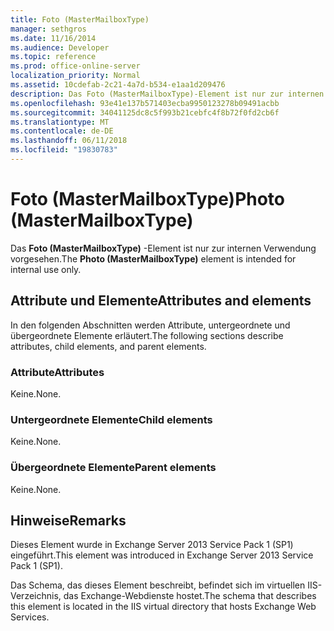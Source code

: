 ```yaml
---
title: Foto (MasterMailboxType)
manager: sethgros
ms.date: 11/16/2014
ms.audience: Developer
ms.topic: reference
ms.prod: office-online-server
localization_priority: Normal
ms.assetid: 10cdefab-2c21-4a7d-b534-e1aa1d209476
description: Das Foto (MasterMailboxType)-Element ist nur zur internen Verwendung vorgesehen.
ms.openlocfilehash: 93e41e137b571403ecba9950123278b09491acbb
ms.sourcegitcommit: 34041125dc8c5f993b21cebfc4f8b72f0fd2cb6f
ms.translationtype: MT
ms.contentlocale: de-DE
ms.lasthandoff: 06/11/2018
ms.locfileid: "19830783"
---
```

# <a name="photo-mastermailboxtype"></a><span data-ttu-id="7ca64-103">Foto (MasterMailboxType)</span><span class="sxs-lookup"><span data-stu-id="7ca64-103">Photo (MasterMailboxType)</span></span>

<span data-ttu-id="7ca64-104">Das **Foto (MasterMailboxType)** -Element ist nur zur internen Verwendung vorgesehen.</span><span class="sxs-lookup"><span data-stu-id="7ca64-104">The **Photo (MasterMailboxType)** element is intended for internal use only.</span></span> 

## <a name="attributes-and-elements"></a><span data-ttu-id="7ca64-105">Attribute und Elemente</span><span class="sxs-lookup"><span data-stu-id="7ca64-105">Attributes and elements</span></span>

<span data-ttu-id="7ca64-106">In den folgenden Abschnitten werden Attribute, untergeordnete und übergeordnete Elemente erläutert.</span><span class="sxs-lookup"><span data-stu-id="7ca64-106">The following sections describe attributes, child elements, and parent elements.</span></span>
  
### <a name="attributes"></a><span data-ttu-id="7ca64-107">Attribute</span><span class="sxs-lookup"><span data-stu-id="7ca64-107">Attributes</span></span>

<span data-ttu-id="7ca64-108">Keine.</span><span class="sxs-lookup"><span data-stu-id="7ca64-108">None.</span></span>
  
### <a name="child-elements"></a><span data-ttu-id="7ca64-109">Untergeordnete Elemente</span><span class="sxs-lookup"><span data-stu-id="7ca64-109">Child elements</span></span>

<span data-ttu-id="7ca64-110">Keine.</span><span class="sxs-lookup"><span data-stu-id="7ca64-110">None.</span></span>
  
### <a name="parent-elements"></a><span data-ttu-id="7ca64-111">Übergeordnete Elemente</span><span class="sxs-lookup"><span data-stu-id="7ca64-111">Parent elements</span></span>

<span data-ttu-id="7ca64-112">Keine.</span><span class="sxs-lookup"><span data-stu-id="7ca64-112">None.</span></span>
  
## <a name="remarks"></a><span data-ttu-id="7ca64-113">Hinweise</span><span class="sxs-lookup"><span data-stu-id="7ca64-113">Remarks</span></span>

<span data-ttu-id="7ca64-114">Dieses Element wurde in Exchange Server 2013 Service Pack 1 (SP1) eingeführt.</span><span class="sxs-lookup"><span data-stu-id="7ca64-114">This element was introduced in Exchange Server 2013 Service Pack 1 (SP1).</span></span>
  
<span data-ttu-id="7ca64-115">Das Schema, das dieses Element beschreibt, befindet sich im virtuellen IIS-Verzeichnis, das Exchange-Webdienste hostet.</span><span class="sxs-lookup"><span data-stu-id="7ca64-115">The schema that describes this element is located in the IIS virtual directory that hosts Exchange Web Services.</span></span>
  

